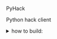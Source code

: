 <h>PyHack</h>
<p>Python hack client</p>
<details>
 <summary>how to build:</summary>
  cier build jar (directory)
</details>